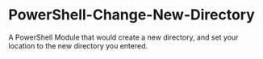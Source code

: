 # PowerShell-Change-New-Directory
A PowerShell Module that would create a new directory, and set your location to the new directory you entered.
